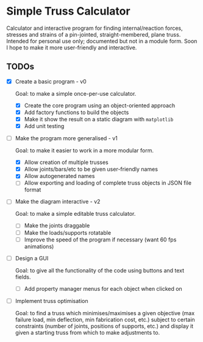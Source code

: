 # Simple Truss Calculator
Calculator and interactive program for finding internal/reaction forces, stresses and strains of a pin-jointed, straight-membered, plane truss.
Intended for personal use only; documented but not in a module form. 
Soon I hope to make it more user-friendly and interactive.

## TODOs

* [x] Create a basic program - v0

  Goal: to make a simple once-per-use calculator.

  * [x] Create the core program using an object-oriented approach
  * [x] Add factory functions to build the objects
  * [x] Make it show the result on a static diagram with `matplotlib`
  * [x] Add unit testing
 
* [ ] Make the program more generalised - v1

  Goal: to make it easier to work in a more modular form.
  
  * [x] Allow creation of multiple trusses
  * [x] Allow joints/bars/etc to be given user-friendly names
  * [x] Allow autogenerated names
  * [ ] Allow exporting and loading of complete truss objects in JSON file format

* [ ] Make the diagram interactive - v2

  Goal: to make a simple editable truss calculator.

  * [ ] Make the joints draggable
  * [ ] Make the loads/supports rotatable
  * [ ] Improve the speed of the program if necessary (want 60 fps animations)

* [ ] Design a GUI

  Goal: to give all the functionality of the code using buttons and text fields.
  
  * [ ] Add property manager menus for each object when clicked on


* [ ] Implement truss optimisation

  Goal: to find a truss which minimises/maximises a given objective (max failure load, min deflection, min fabrication cost, etc.) subject to certain constraints (number of joints, positions of supports, etc.) and display it given a starting truss from which to make    adjustments to.
